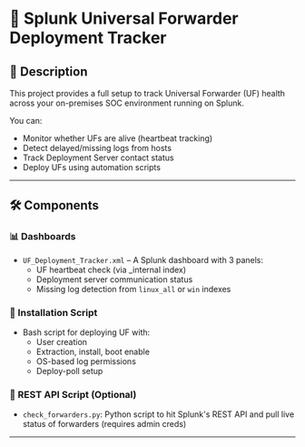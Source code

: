 # 🚀 Splunk Universal Forwarder Deployment Tracker

## 📌 Description

This project provides a full setup to track Universal Forwarder (UF) health across your on-premises SOC environment running on Splunk.

You can:
- Monitor whether UFs are alive (heartbeat tracking)
- Detect delayed/missing logs from hosts
- Track Deployment Server contact status
- Deploy UFs using automation scripts

---

## 🛠️ Components

### 📊 Dashboards
- `UF_Deployment_Tracker.xml` – A Splunk dashboard with 3 panels:
  - UF heartbeat check (via _internal index)
  - Deployment server communication status
  - Missing log detection from `linux_all` or `win` indexes

### 🧪 Installation Script
- Bash script for deploying UF with:
  - User creation
  - Extraction, install, boot enable
  - OS-based log permissions
  - Deploy-poll setup

### 🧰 REST API Script (Optional)
- `check_forwarders.py`: Python script to hit Splunk's REST API and pull live status of forwarders (requires admin creds)

---

